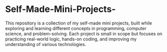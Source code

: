# Self-Made-Mini-Projects-
This repository is a collection of my self-made mini projects, built while exploring and learning different concepts in programming, computer science, and problem-solving. Each project is small in scope but focuses on practicing real-world logic, hands-on coding, and improving my understanding of various technologies.
